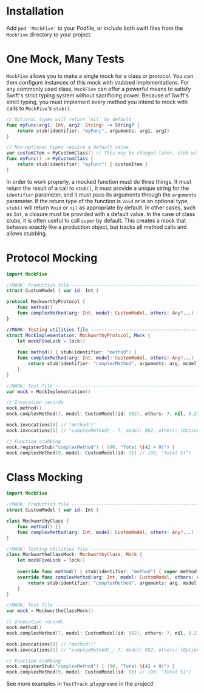 # Installation
Add `pod 'MockFive'` to your Podfile, or include both swift files from the `MockFive` directory to your project.

# One Mock, Many Tests
`MockFive` allows you to make a single mock for a class or protocol.  You can then configure instances of this mock with stubbed implementations.  For any commonly used class, `MockFive` can offer a powerful means to satisfy Swift's strict typing system without sacrificing power.  Because of Swift's strict typing, you must implement every method you intend to mock with calls to `MockFive`'s `stub()`.

```Swift
// Optional types will return `nil` by default
func myFunc(arg1: Int, arg2: String) -> String? {
    return stub(identifier: "myFunc", arguments: arg1, arg2)
}

// Non-optional types require a default value
var customItem = MyCustomClass() // This may be changed later. stub will return new value
func myFunc() -> MyCustomClass {
    return stub(identifier: "myFunc") { customItem }
}
```

In order to work properly, a mocked function must do three things.  It must return the result of a call to `stub()`, it must provide a unique string for the `identifier` parameter, and it must pass its arguments through the `arguments` parameter.  If the return type of the function is `Void` or is an optional type, `stub()` will return `Void` or `nil` as appropriate by default.  In other cases, such as `Int`, a closure must be provided with a default value.  In the case of class stubs, it is often useful to call `super` by default.  This creates a mock that behaves exactly like a production object, but tracks all method calls and allows stubbing.

# Protocol Mocking
```Swift
import MockFive

//MARK: Production file -------------------------------------------------------------------------------------
struct CustomModel { var id: Int }

protocol MockworthyProtocol {
    func method()
    func complexMethod(arg: Int, model: CustomModel, others: Any?...) -> (Int, String)
}

//MARK: Testing utilities file ------------------------------------------------------------------------------
struct MockImplementation: MockworthyProtocol, Mock {
    let mockFiveLock = lock()
    
    func method() { stub(identifier: "method") }
    func complexMethod(arg: Int, model: CustomModel, others: Any?...) -> (Int, String) { _ -> (Int, String) in
        return stub(identifier: "complexMethod", arguments: arg, model.id, others) { (37, "stub string") }
    }
}

//MARK: Test file --------------------------------------------------------------------------------------------
var mock = MockImplementation()

// Invocation records
mock.method()
mock.complexMethod(7, model: CustomModel(id: 982), others: 7, nil, 0.23, [0,9]) // (37, "stub string")

mock.invocations[0] // "method()"
mock.invocations[1] // "complexMethod(_: 7, model: 982, others: [Optional(7), nil, Optional(0.23), Optional([0, 9])]) -> (Int, String)"

// Function stubbing
mock.registerStub("complexMethod") { (90, "Total \(42 + 9)") }
mock.complexMethod(9, model: CustomModel(id: 7)) // (90, "Total 51")
```

# Class Mocking
```Swift
import MockFive

//MARK: Production file -------------------------------------------------------------------------------------
struct CustomModel { var id: Int }

class MockworthyClass {
    func method() {}
    func complexMethod(arg: Int, model: CustomModel, others: Any?...) -> (Int, String) { return (9, "potatos") }
}

//MARK: Testing utilities file ------------------------------------------------------------------------------
class MockwortheClassMock: MockworthyClass, Mock {
    let mockFiveLock = lock()
    
    override func method() { stub(identifier: "method") { super.method() } }
    override func complexMethod(arg: Int, model: CustomModel, others: Any?...) -> (Int, String) { _ -> (Int, String) in
        return stub(identifier: "complexMethod", arguments: arg, model.id, others) { super.complexMethod(arg, model: model, others: others) }
    }
}

//MARK: Test file --------------------------------------------------------------------------------------------
var mock = MockwortheClassMock()

// Invocation records
mock.method()
mock.complexMethod(7, model: CustomModel(id: 982), others: 7, nil, 0.23, [0,9]) // (37, "stub string")

mock.invocations[0] // "method()"
mock.invocations[1] // "complexMethod(_: 7, model: 982, others: [Optional(7), nil, Optional(0.23), Optional([0, 9])]) -> (Int, String)"

// Function stubbing
mock.registerStub("complexMethod") { (90, "Total \(42 + 9)") }
mock.complexMethod(9, model: CustomModel(id: 9)) // (90, "Total 51")
```

See more examples in `TestTrack.playground` in the project!


